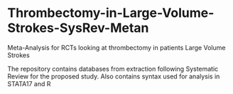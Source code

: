 # Thrombectomy-in-Large-Volume-Strokes-SysRev-Metan
Meta-Analysis for RCTs looking at thrombectomy in patients Large Volume Strokes

The repository contains databases from extraction following Systematic Review for the proposed study. Also contains syntax used for analysis in STATA17 and R
